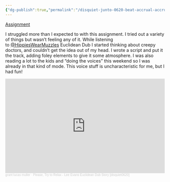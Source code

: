 ```yaml
---
{"dg-publish":true,"permalink":"/disquiet-junto-0620-beat-accrual-accrual/","created":"2024-01-21T20:58:21.000-05:00","updated":"2024-01-21T20:58:21.000-05:00"}
---
```


[Assignment](https://disquiet.com/2023/11/16/disquiet-junto-project-0620-beat-accrual-accrual/)

I struggled more than I expected to with this assignment. I tried out a variety of things but wasn’t feeling any of it. While listening to [@HippiesWearMuzzles](https://llllllll.co/u/hippieswearmuzzles) Euclidean Dub I started thinking about creepy doctors, and couldn’t get the idea out of my head. I wrote a script and put it the track, adding foley elements to give it some atmosphere. I was also reading a lot to the kids and “doing the voices” this weekend so I was already in that kind of mode. This voice stuff is uncharacteristic for me, but I had fun!

<iframe width="100%" height="300" scrolling="no" frameborder="no" allow="autoplay" src="https://w.soundcloud.com/player/?url=https%3A//api.soundcloud.com/tracks/1669508172&color=%23ff5500&auto_play=false&hide_related=false&show_comments=true&show_user=true&show_reposts=false&show_teaser=true&visual=true"></iframe><div style="font-size: 10px; color: #cccccc;line-break: anywhere;word-break: normal;overflow: hidden;white-space: nowrap;text-overflow: ellipsis; font-family: Interstate,Lucida Grande,Lucida Sans Unicode,Lucida Sans,Garuda,Verdana,Tahoma,sans-serif;font-weight: 100;"><a href="https://soundcloud.com/grantlucasmuller" title="grant lucas muller" target="_blank" style="color: #cccccc; text-decoration: none;">grant lucas muller</a> · <a href="https://soundcloud.com/grantlucasmuller/please-try-to-relax-lee-evans-euclidean-dub-story-disquiet0620" title="Please, Try to Relax - Lee Evans Euclidean Dub Story [disquiet0620]" target="_blank" style="color: #cccccc; text-decoration: none;">Please, Try to Relax - Lee Evans Euclidean Dub Story [disquiet0620]</a></div>